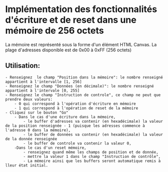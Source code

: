 # **Implémentation des fonctionnalités d'écriture et de reset dans une mémoire de 256 octets**
La mémoire est représenté sous la forme d'un élément HTML Canvas. La plage d'adresses disponible est de 0x00 à 0xFF (256 octets)
## Utilisation:
    - Renseignez  le champ "Position dans la mémoire": le nombre renseigné appartient à l'intervalle [1, 256]
    - Renseignez le champ "Données (en décimale)": le nombre renseigné appartient à l'intervale [0, 255]
    - Renseignez le champ "Instruction de controle", ce champ ne peut que prendre deux valeurs:
        - 0 qui correspond à l'opération d'écriture en mémoire
        - 1 qui correspond à l'opération de reset de la mémoire
    - Cliquez sur le bouton "Go"
        - Dans le cas d'une écriture dans la mémoire, 
            - le buffer d'adresses va contenir (en hexadécimale) la valeur de la position renseignée - 1 (puisque les adresses commence à l'adresse 0 dans la mémoire),
            - le buffer de données va contenir (en hexadécimale) la valeur de la donnée renseignée
            - le buffer de controle va contenir la valeur 0,
        -Dans le cas d'un reset mémoire,
            - renseignez quand même les champs de position et de donnée,
            - mettre la valeur 1 dans le champ "Instruction de contrôle",
            - La mémoire ainsi que les buffers seront automatique remis à lleur état initial.
